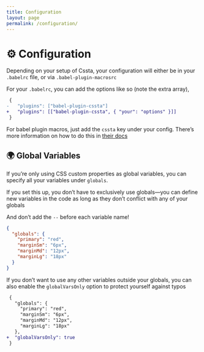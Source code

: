 ```yaml
---
title: Configuration
layout: page
permalink: /configuration/
---
```


# ⚙️ Configuration

Depending on your setup of Cssta, your configuration will either be in your `.babelrc` file, or via `.babel-plugin-macrosrc`

For your `.babelrc`, you can add the options like so (note the extra array),

```diff
 {
-   "plugins": ["babel-plugin-cssta"]
+   "plugins": [["babel-plugin-cssta", { "your": "options" }]]
 }
```

For babel plugin macros, just add the `cssta` key under your config. There’s more information on how to do this in [their docs](https://github.com/kentcdodds/babel-plugin-macros/blob/master/other/docs/user.md#config-experimental)

## 🌍 Global Variables

If you’re only using CSS custom properties as global variables, you can specify all your variables under `globals`.

If you set this up, you don’t have to exclusively use globals—you can define new variables in the code as long as they don’t conflict with any of your globals

And don’t add the `--` before each variable name!

```json
{
  "globals": {
    "primary": "red",
    "marginSm": "6px",
    "marginMd": "12px",
    "marginLg": "18px"
  }
}
```

If you don’t want to use any other variables outside your globals, you can also enable the `globalVarsOnly` option to protect yourself against typos

```diff
 {
   "globals": {
     "primary": "red",
     "marginSm": "6px",
     "marginMd": "12px",
     "marginLg": "18px"
   },
+  "globalVarsOnly": true
 }
```
